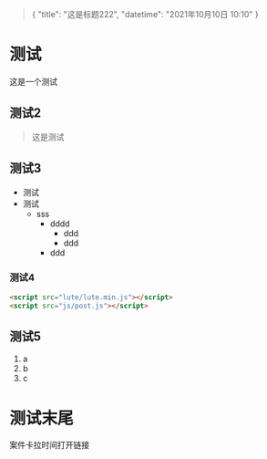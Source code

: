 > {
>   "title": "这是标题222",
>   "datetime": "2021年10月10日 10:10"
> }

# 测试

这是一个测试

## 测试2
> 这是测试

## 测试3
- 测试
- 测试
  - sss
    - dddd
      - ddd
      - ddd
    - ddd

### 测试4
```html
<script src="lute/lute.min.js"></script>
<script src="js/post.js"></script>
```

## 测试5
1. a
2. b
3. c

# 测试末尾

案件卡拉时间打开链接
